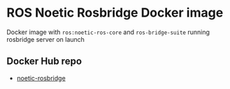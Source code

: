# ROS Noetic Rosbridge Docker image
Docker image with `ros:noetic-ros-core` and `ros-bridge-suite` running rosbridge server on launch

## Docker Hub repo
- [noetic-rosbridge](https://hub.docker.com/repository/docker/joaquingimenez1/noetic-rosbridge)
